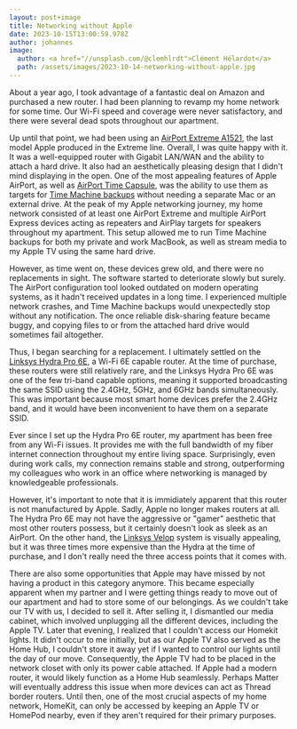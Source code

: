 ```yaml
---
layout: post+image
title: Networking without Apple
date: 2023-10-15T13:00:59.978Z
author: johannes
image:
  author: <a href="//unsplash.com/@clemhlrdt">Clément Hélardot</a>
  path: /assets/images/2023-10-14-networking-without-apple.jpg
---
```

About a year ago, I took advantage of a fantastic deal on Amazon and purchased a new router. I had been planning to revamp my home network for some time. Our Wi-Fi speed and coverage were never satisfactory, and there were several dead spots throughout our apartment.

Up until that point, we had been using an [AirPort Extreme A1521](https://support.apple.com/kb/sp680?locale=de_CH), the last model Apple produced in the Extreme line. Overall, I was quite happy with it. It was a well-equipped router with Gigabit LAN/WAN and the ability to attach a hard drive. It also had an aesthetically pleasing design that I didn't mind displaying in the open. One of the most appealing features of Apple AirPort, as well as [AirPort Time Capsule](https://en.wikipedia.org/wiki/AirPort_Time_Capsule), was the ability to use them as targets for [Time Machine backups](https://en.wikipedia.org/wiki/Time_Machine_(macOS)) without needing a separate Mac or an external drive. At the peak of my Apple networking journey, my home network consisted of at least one AirPort Extreme and multiple AirPort Express devices acting as repeaters and AirPlay targets for speakers throughout my apartment. This setup allowed me to run Time Machine backups for both my private and work MacBook, as well as stream media to my Apple TV using the same hard drive.

However, as time went on, these devices grew old, and there were no replacements in sight. The software started to deteriorate slowly but surely. The AirPort configuration tool looked outdated on modern operating systems, as it hadn't received updates in a long time. I experienced multiple network crashes, and Time Machine backups would unexpectedly stop without any notification. The once reliable disk-sharing feature became buggy, and copying files to or from the attached hard drive would sometimes fail altogether.

Thus, I began searching for a replacement. I ultimately settled on the [Linksys Hydra Pro 6E](https://www.linksys.com/mr7500---tri-band-axe6600-mesh-wifi-6e-router/MR7500.html), a Wi-Fi 6E capable router. At the time of purchase, these routers were still relatively rare, and the Linksys Hydra Pro 6E was one of the few tri-band capable options, meaning it supported broadcasting the same SSID using the 2.4GHz, 5GHz, and 6GHz bands simultaneously. This was important because most smart home devices prefer the 2.4GHz band, and it would have been inconvenient to have them on a separate SSID.

Ever since I set up the Hydra Pro 6E router, my apartment has been free from any Wi-Fi issues. It provides me with the full bandwidth of my fiber internet connection throughout my entire living space. Surprisingly, even during work calls, my connection remains stable and strong, outperforming my colleagues who work in an office where networking is managed by knowledgeable professionals.

However, it's important to note that it is immidiately apparent that this router is not manufactured by Apple. Sadly, Apple no longer makes routers at all. The Hydra Pro 6E may not have the aggressive or "gamer" aesthetic that most other routers possess, but it certainly doesn't look as sleek as an AirPort. On the other hand, the [Linksys Velop](https://www.linksys.com/mx6203-tri-band-mesh-wifi-6e-system-3-pack/MX6203.html) system is visually appealing, but it was three times more expensive than the Hydra at the time of purchase, and I don't really need the three access points that it comes with.

There are also some opportunities that Apple may have missed by not having a product in this category anymore. This became especially apparent when my partner and I were getting things ready to move out of our apartment and had to store some of our belongings. As we couldn't take our TV with us, I decided to sell it. After selling it, I dismantled our media cabinet, which involved unplugging all the different devices, including the Apple TV. Later that evening, I realized that I couldn't access our Homekit lights. It didn't occur to me initially, but as our Apple TV also served as the Home Hub, I couldn't store it away yet if I wanted to control our lights until the day of our move. Consequently, the Apple TV had to be placed in the network closet with only its power cable attached. If Apple had a modern router, it would likely function as a Home Hub seamlessly. Perhaps Matter will eventually address this issue when more devices can act as Thread border routers. Until then, one of the most crucial aspects of my home network, HomeKit, can only be accessed by keeping an Apple TV or HomePod nearby, even if they aren't required for their primary purposes.